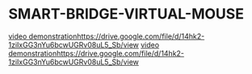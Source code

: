 # SMART-BRIDGE-VIRTUAL-MOUSE
[video demonstration](https://drive.google.com/file/d/14hk2-1ziIxGG3nYu6bcwUGRv08uL5_Sb/view)https://drive.google.com/file/d/14hk2-1ziIxGG3nYu6bcwUGRv08uL5_Sb/view
[video demonstration](https://drive.google.com/file/d/14hk2-1ziIxGG3nYu6bcwUGRv08uL5_Sb/view)https://drive.google.com/file/d/14hk2-1ziIxGG3nYu6bcwUGRv08uL5_Sb/view
